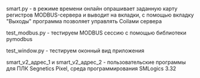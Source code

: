 smart.py - в режиме времени онлайн опрашивает заданную карту регистров MODBUS-сервера и выводит на вкладки, с помощью вкладку "Выходы" программа позволяет управлять Coilами сервера

test_modbus.py - тестируем MODBUS сессию с помощью библиотеки pymodbus

test_window.py - тестируем оконный вид приложения

smart_v2_адрес_1 и smart_v2_адрес_2 - пользовательские программы для ПЛК Segnetics Pixel, среда программирования SMLogics 3.32
